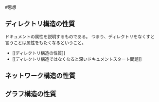 #思想


## ディレクトリ構造の性質

ドキュメントの属性を説明するものである。
つまり、ディレクトリをなくすと言うことは属性をもたくなるということ。

- [[ディレクトリ構造の性質]]
- [[ディレクトリ構造ではなくなると深いドキュメントスタート問題]]


## ネットワーク構造の性質

## グラフ構造の性質

